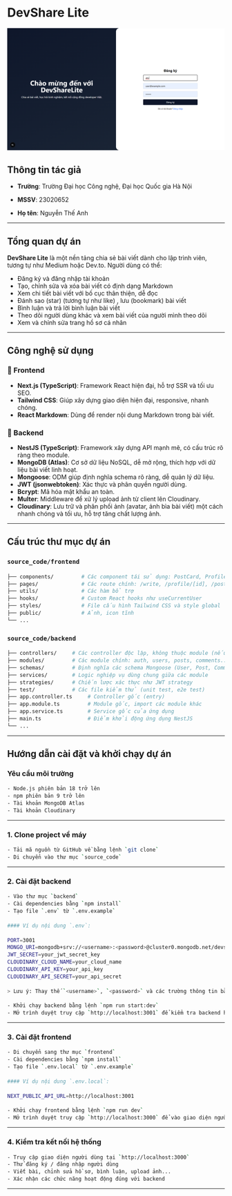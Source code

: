 # DevShare Lite
![Đăng ký](./screenshots/register.png)
##  Thông tin tác giả

- **Trường**: Trường Đại học Công nghệ, Đại học Quốc gia Hà Nội
 
- **MSSV**: 23020652
- **Họ tên**: Nguyễn Thế Anh

---

##  Tổng quan dự án

**DevShare Lite** là một nền tảng chia sẻ bài viết dành cho lập trình viên, tương tự như Medium hoặc Dev.to. Người dùng có thể:

- Đăng ký và đăng nhập tài khoản
- Tạo, chỉnh sửa và xóa bài viết có định dạng Markdown
- Xem chi tiết bài viết với bố cục thân thiện, dễ đọc
- Đánh sao (star) (tương tự như like) , lưu (bookmark) bài viết
- Bình luận và trả lời bình luận bài viết
- Theo dõi người dùng khác và xem bài viết của người mình theo dõi
- Xem và chỉnh sửa trang hồ sơ cá nhân

---

##  Công nghệ sử dụng

### 🔹 Frontend

- **Next.js (TypeScript)**: Framework React hiện đại, hỗ trợ SSR và tối ưu SEO.
- **Tailwind CSS**: Giúp xây dựng giao diện hiện đại, responsive, nhanh chóng.
- **React Markdown**: Dùng để render nội dung Markdown trong bài viết.

### 🔹 Backend

- **NestJS (TypeScript)**: Framework xây dựng API mạnh mẽ, có cấu trúc rõ ràng theo module.
- **MongoDB (Atlas)**: Cơ sở dữ liệu NoSQL, dễ mở rộng, thích hợp với dữ liệu bài viết linh hoạt.
- **Mongoose**: ODM giúp định nghĩa schema rõ ràng, dễ quản lý dữ liệu.
- **JWT (jsonwebtoken)**: Xác thực và phân quyền người dùng.
- **Bcrypt**: Mã hóa mật khẩu an toàn.
- **Multer**: Middleware để xử lý upload ảnh từ client lên Cloudinary.
- **Cloudinary**: Lưu trữ và phân phối ảnh (avatar, ảnh bìa bài viết) một cách nhanh chóng và tối ưu, hỗ trợ tăng chất lượng ảnh.


---

##  Cấu trúc thư mục dự án

###  `source_code/frontend`

```bash
├── components/         # Các component tái sử dụng: PostCard, ProfileInfo, Editor...
├── pages/              # Các route chính: /write, /profile/[id], /posts/[id]...
├── utils/              # Các hàm bổ trợ 
├── hooks/              # Custom React hooks như useCurrentUser
├── styles/             # File cấu hình Tailwind CSS và style global
├── public/             # Ảnh, icon tĩnh
└── ...
```
###  `source_code/backend`

```bash
├── controllers/     # Các controller độc lập, không thuộc module (nếu có)
├── modules/         # Các module chính: auth, users, posts, comments...
├── schemas/         # Định nghĩa các schema Mongoose (User, Post, Comment...)
├── services/        # Logic nghiệp vụ dùng chung giữa các module
├── strategies/      # Chiến lược xác thực như JWT strategy
├── test/            # Các file kiểm thử (unit test, e2e test)
├── app.controller.ts     # Controller gốc (entry)
├── app.module.ts         # Module gốc, import các module khác
├── app.service.ts        # Service gốc của ứng dụng
├── main.ts               # Điểm khởi động ứng dụng NestJS
└── ...
```
---
##  Hướng dẫn cài đặt và khởi chạy dự án

###  Yêu cầu môi trường
```bash
- Node.js phiên bản 18 trở lên  
- npm phiên bản 9 trở lên  
- Tài khoản MongoDB Atlas  
- Tài khoản Cloudinary  
```
---

###  1. Clone project về máy
```bash
- Tải mã nguồn từ GitHub về bằng lệnh `git clone`  
- Di chuyển vào thư mục `source_code`  
```
---

### 2️. Cài đặt backend
```bash
- Vào thư mục `backend`  
- Cài dependencies bằng `npm install`  
- Tạo file `.env` từ `.env.example`

#### Ví dụ nội dung `.env`:

PORT=3001  
MONGO_URI=mongodb+srv://<username>:<password>@cluster0.mongodb.net/devshare  
JWT_SECRET=your_jwt_secret_key  
CLOUDINARY_CLOUD_NAME=your_cloud_name  
CLOUDINARY_API_KEY=your_api_key  
CLOUDINARY_API_SECRET=your_api_secret  

> Lưu ý: Thay thế `<username>`, `<password>` và các trường thông tin bằng giá trị thực tế của bạn.

- Khởi chạy backend bằng lệnh `npm run start:dev`  
- Mở trình duyệt truy cập `http://localhost:3001` để kiểm tra backend hoạt động
```
---

### 3️. Cài đặt frontend
```bash
- Di chuyển sang thư mục `frontend`  
- Cài dependencies bằng `npm install`  
- Tạo file `.env.local` từ `.env.example`

#### Ví dụ nội dung `.env.local`:

NEXT_PUBLIC_API_URL=http://localhost:3001

- Khởi chạy frontend bằng lệnh `npm run dev`  
- Mở trình duyệt truy cập `http://localhost:3000` để vào giao diện người dùng
```
---

### 4. Kiểm tra kết nối hệ thống
```bash
- Truy cập giao diện người dùng tại `http://localhost:3000`  
- Thử đăng ký / đăng nhập người dùng  
- Viết bài, chỉnh sửa hồ sơ, bình luận, upload ảnh...  
- Xác nhận các chức năng hoạt động đúng với backend
```
---


